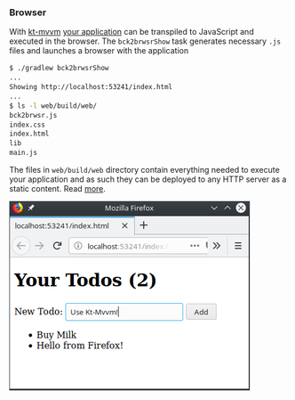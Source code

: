### Browser

With [kt-mvvm](README.md) [your application](https://github.com/dukescript/kt-mvvm-demo)
can be transpiled to JavaScript and executed in
the browser. The `bck2brwsrShow` task generates necessary `.js` files and
launches a browser with the application
```bash
$ ./gradlew bck2brwsrShow
...
Showing http://localhost:53241/index.html
...
$ ls -l web/build/web/
bck2brwsr.js
index.css
index.html
lib
main.js
```
The files in `web/build/web` directory
contain everything needed to execute your application and as such they can be
deployed to any HTTP server as a static content.
Read [more](https://github.com/jtulach/bck2brwsr/blob/master/docs/GRADLE.md).

![Kt-Mvvm-Demo in the browser](firefox.png)
